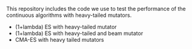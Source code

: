 This repository includes the code we use to test the performance of the continuous algorithms with heavy-tailed mutators. 

- (1+lambda) ES with heavy-tailed mutator
- (1+lambda) ES with heavy-tailed and beam mutator
- CMA-ES with heavy tailed mutators
